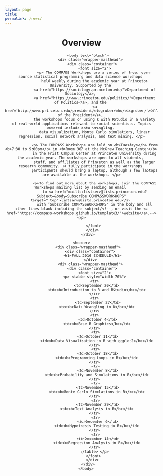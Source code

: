 ```yaml
---
layout: page
title:
permalink: /news/
---
```

 <header>
          <div class="wrapper-masthead">
            <div class="container">
              <h1>Overview</h1>
            </div>
  
          <body text="black">
            <div class="wrapper-masthead">
              <div class="container">
                <font size="2">
                <p> The COMPASS Workshops are a series of free, open-source statistical programming and data science workshops 
                held weekly during the academic year at Princeton University. Supported by the 
                <a href="https://sociology.princeton.edu/">Department of Sociology</a>, 
                <a href="https://www.princeton.edu/politics/">Department of Politics</a>, and the 
                <a href="http://www.princeton.edu/president/eisgruber/who/eisgruber/">Office of the President</a>, 
                the workshops focus on using R with RStudio in a variety of real-world applications relevant to social scientists. Topics covered include data wrangling, 
                data visualization, Monte Carlo simulations, linear regression, social network analysis, and text mining. </p>
                
                <p> The COMPASS Workshops are held on <b>Tuesdays</b> from <b>7:30 to 9:00pm</b> in <b>Room 307 at the McGraw Teaching Center</b> 
                in the Frist Campus Center at Princeton University during the academic year. The workshops are open to all students, 
                staff, and affiliates of Princeton as well as the larger research community. To fully participate in the workshops 
                participants should bring a laptop, although a few laptops are available at the workshops. </p>
                
                <p>To find out more about the workshops, join the COMPASS Workshops mailing list by sending an email 
                to <a href="mailto:listserv@lists.princeton.edu?Subject=&body=Subscribe COMPASSWORKSHOPS" target="_top">listserv@lists.princeton.edu</a> 
                with "Subscribe COMPASSWORKSHOPS" in the body and all other lines blank including the subject/<!--, or visit the <a href="https://compass-workshops.github.io/template3/">website</a>.--></p>
  
                </font> 
              </div>
            </div>  

    <header>
          <div class="wrapper-masthead">
            <div class="container">
              <h1>FALL 2016 SCHEDULE</h1>
            </div>
            <div class="wrapper-masthead">
              <div class="container">
                <font size="2">
                <p> <table style="width:70%">
                <tr>
                  <td>September 20</td>
                  <td><b>Introduction to R and RStudio</b></td>
                </tr>
                <tr>
                   <td>September 27</td>
                  <td><b>Data Wrangling in R</b></td>
                </tr>
                <tr>
                   <td>October 4</td>
                  <td><b>Base R Graphics</b></td>
                </tr>
                 <tr>
                   <td>October 11</td>
                  <td><b>Data Visualization in R with ggplot2</b></td>
                </tr>
                 <tr>
                   <td>October 18</td>
                  <td><b>Programming Loops in R</b></td>
                </tr>
                 <tr>
                   <td>November 8</td>
                  <td><b>Probability and Simulations in R</b></td>
                </tr>
                 <tr>
                   <td>November 15</td>
                  <td><b>Monte Carlo Simulations in R</b></td>
                </tr>
                 <tr>
                   <td>November 29</td>
                  <td><b>Text Analysis in R</b></td>
                </tr>
                 <tr>
                   <td>December 6</td>
                  <td><b>Hypothesis Testing in R</b></td>
                </tr>
                 <tr>
                   <td>December 13</td>
                  <td><b>Regression Analysis in R</b></td>
                </tr>
                </table> </p>
                </font> 
              </div>
            </div>  
          </body>  
